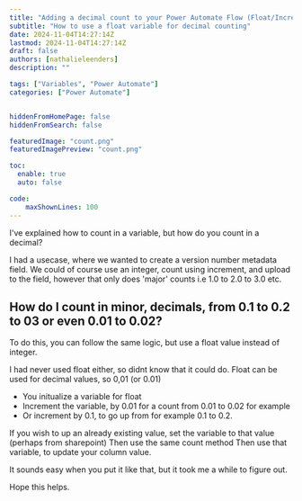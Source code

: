 ```yaml
---
title: "Adding a decimal count to your Power Automate Flow (Float/Increment variable)"
subtitle: "How to use a float variable for decimal counting"
date: 2024-11-04T14:27:14Z
lastmod: 2024-11-04T14:27:14Z
draft: false
authors: [nathalieleenders]
description: ""

tags: ["Variables", "Power Automate"]
categories: ["Power Automate"]


hiddenFromHomePage: false
hiddenFromSearch: false

featuredImage: "count.png"
featuredImagePreview: "count.png"

toc:
  enable: true
  auto: false

code:
    maxShownLines: 100
---
```


I've explained how to count in a variable, but how do you count in a decimal?

I had a usecase, where we wanted to create a version number metadata field. We could of course use an integer, count using increment, and upload to the field, however that only does 'major' counts i.e 1.0 to 2.0 to 3.0 etc.

## How do I count in minor, decimals, from 0.1 to 0.2 to 03 or even 0.01 to 0.02?

To do this, you can follow the same logic, but use a float value instead of integer.

I had never used float either, so didnt know that it could do.
Float can be used for decimal values, so 0,01 (or 0.01)

* You initualize a variable for float
* Increment the variable, by 0.01 for a count from 0.01 to 0.02 for example
* Or increment by 0.1, to go up from for example 0.1 to 0.2.

If you wish to up an already existing value, set the variable to that value (perhaps from sharepoint)
Then use the same count method
Then use that variable, to update your column value.

It sounds easy when you put it like that, but it took me a while to figure out.

Hope this helps.